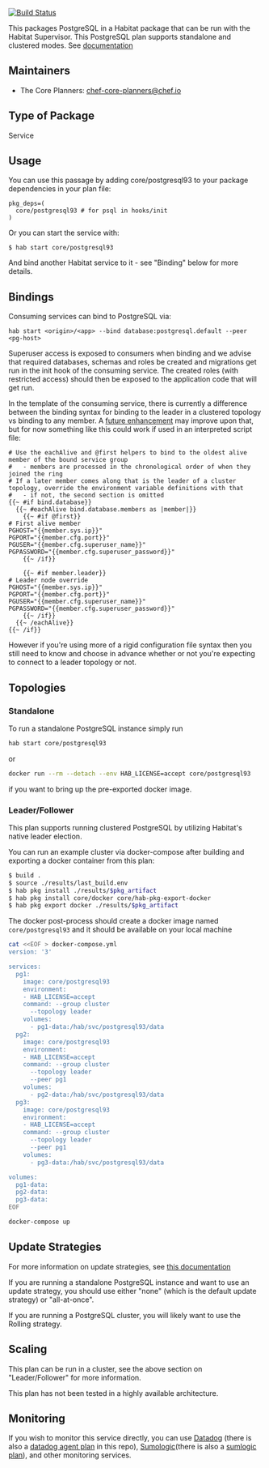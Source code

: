 [![Build Status](https://dev.azure.com/chefcorp-partnerengineering/Chef%20Base%20Plans/_apis/build/status/chef-base-plans.postgresql?branchName=master)](https://dev.azure.com/chefcorp-partnerengineering/Chef%20Base%20Plans/_build/latest?definitionId=247&branchName=master)

This packages PostgreSQL in a Habitat package that can be run with the Habitat Supervisor.  This PostgreSQL plan supports standalone and clustered modes.  See [documentation](https://www.postgresql.org/docs/)

## Maintainers

* The Core Planners: <chef-core-planners@chef.io>

## Type of Package

Service

## Usage

You can use this passage by adding core/postgresql93 to your package dependencies in your plan file:

```
pkg_deps=(
  core/postgresql93 # for psql in hooks/init
)
```

Or you can start the service with:

```
$ hab start core/postgresql93
```

And bind another Habitat service to it - see "Binding" below for more details.

## Bindings

Consuming services can bind to PostgreSQL via:

```
hab start <origin>/<app> --bind database:postgresql.default --peer <pg-host>
```

Superuser access is exposed to consumers when binding and we advise that required databases, schemas and roles be created and migrations get run in the init hook of the consuming service. The created roles (with restricted access) should then be exposed to the application code that will get run.

In the template of the consuming service, there is currently a difference between the binding syntax for binding to the leader in a clustered topology vs binding to any member.  A [future enhancement](https://github.com/habitat-sh/habitat/issues/4127) may improve upon that, but for now something like this could work if used in an interpreted script file:

```
# Use the eachAlive and @first helpers to bind to the oldest alive member of the bound service group
#   - members are processed in the chronological order of when they joined the ring
# If a later member comes along that is the leader of a cluster topology, override the environment variable definitions with that
#   - if not, the second section is omitted
{{~ #if bind.database}}
  {{~ #eachAlive bind.database.members as |member|}}
    {{~ #if @first}}
# First alive member
PGHOST="{{member.sys.ip}}"
PGPORT="{{member.cfg.port}}"
PGUSER="{{member.cfg.superuser_name}}"
PGPASSWORD="{{member.cfg.superuser_password}}"
    {{~ /if}}

    {{~ #if member.leader}}
# Leader node override
PGHOST="{{member.sys.ip}}"
PGPORT="{{member.cfg.port}}"
PGUSER="{{member.cfg.superuser_name}}"
PGPASSWORD="{{member.cfg.superuser_password}}"
    {{~ /if}}
  {{~ /eachAlive}}
{{~ /if}}
```

However if you're using more of a rigid configuration file syntax then you still need to know and choose in advance whether or not you're expecting to connect to a leader topology or not.

## Topologies

### Standalone

To run a standalone PostgreSQL instance simply run

```bash
hab start core/postgresql93
```

or

```bash
docker run --rm --detach --env HAB_LICENSE=accept core/postgresql93
```

if you want to bring up the pre-exported docker image.

### Leader/Follower

This plan supports running clustered PostgreSQL by utilizing Habitat's native leader election.

You can run an example cluster via docker-compose after building and exporting a docker container from this plan:

```bash
$ build .
$ source ./results/last_build.env
$ hab pkg install ./results/$pkg_artifact
$ hab pkg install core/docker core/hab-pkg-export-docker
$ hab pkg export docker ./results/$pkg_artifact
```

The docker post-process should create a docker image named `core/postgresql93` and it should be available on your local machine

```bash
cat <<EOF > docker-compose.yml
version: '3'

services:
  pg1:
    image: core/postgresql93
    environment:
    - HAB_LICENSE=accept
    command: --group cluster
      --topology leader
    volumes:
      - pg1-data:/hab/svc/postgresql93/data
  pg2:
    image: core/postgresql93
    environment:
    - HAB_LICENSE=accept
    command: --group cluster
      --topology leader
      --peer pg1
    volumes:
      - pg2-data:/hab/svc/postgresql93/data
  pg3:
    image: core/postgresql93
    environment:
    - HAB_LICENSE=accept
    command: --group cluster
      --topology leader
      --peer pg1
    volumes:
      - pg3-data:/hab/svc/postgresql93/data

volumes:
  pg1-data:
  pg2-data:
  pg3-data:
EOF

docker-compose up
```

## Update Strategies

For more information on update strategies, see [this documentation](https://www.habitat.sh/docs/using-habitat/#update-strategy)

If you are running a standalone PostgreSQL instance and want to use an update strategy, you should use either "none" (which is the default update strategy) or "all-at-once".

If you are running a PostgreSQL cluster, you will likely want to use the Rolling strategy.

## Scaling

This plan can be run in a cluster, see the above section on "Leader/Follower" for more information.

This plan has not been tested in a highly available architecture.

## Monitoring

If you wish to monitor this service directly, you can use [Datadog](https://www.datadoghq.com/) (there is also a [datadog agent plan](./dd-agent) in this repo), [Sumologic](https://www.sumologic.com/)(there is also a [sumlogic plan](./sumologic)), and other monitoring services.
